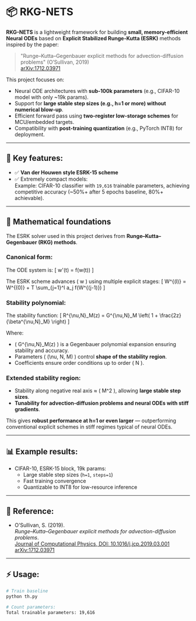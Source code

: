 # 📦 RKG-NETS

**RKG-NETS** is a lightweight framework for building **small, memory-efficient Neural ODEs** based on **Explicit Stabilized Runge-Kutta (ESRK)** methods inspired by the paper:
> "Runge–Kutta–Gegenbauer explicit methods for advection-diffusion problems" (O’Sullivan, 2019)  
> [arXiv:1712.03971](https://arxiv.org/abs/1712.03971)

This project focuses on:
- Neural ODE architectures with **sub-100k parameters** (e.g., CIFAR-10 model with only ~19k params).  
- Support for **large stable step sizes (e.g., h=1 or more) without numerical blow-up**.  
- Efficient forward pass using **two-register low-storage schemes** for MCU/embedded targets.  
- Compatibility with **post-training quantization** (e.g., PyTorch INT8) for deployment.

---

## 🔬 Key features:
- ✅ **Van der Houwen style ESRK-15 scheme**
- ✅ Extremely compact models:  
  Example: CIFAR-10 classifier with `19,616` trainable parameters, achieving competitive accuracy (~50%+ after 5 epochs baseline, 80%+ achievable).

---

## 📐 Mathematical foundations

The ESRK solver used in this project derives from **Runge–Kutta–Gegenbauer (RKG) methods**. 

### Canonical form:
The ODE system is:
\[
w'(t) = f(w(t))
\]

The ESRK scheme advances \( w \) using multiple explicit stages:
\[
W^{(l)} = W^{(0)} + T \sum_{j=1}^l a_j f(W^{(j-1)})
\]

### Stability polynomial:
The stability function:
\[
R^{\nu,N}_M(z) = G^{\nu,N}_M \left( 1 + \frac{2z}{\beta^{\nu,N}_M} \right)
\]

Where:
- \( G^{\nu,N}_M(z) \) is a Gegenbauer polynomial expansion ensuring stability and accuracy.
- Parameters \( (\nu, N, M) \) control **shape of the stability region**.
- Coefficients ensure order conditions up to order \( N \).

### Extended stability region:
- Stability along negative real axis ≈ \( M^2 \), allowing **large stable step sizes**.
- **Tunability for advection-diffusion problems and neural ODEs with stiff gradients**.

This gives **robust performance at h=1 or even larger** — outperforming conventional explicit schemes in stiff regimes typical of neural ODEs.

---

## 📊 Example results:
- CIFAR-10, ESRK-15 block, 19k params:
  - Large stable step sizes (`h=1`, `steps=1`)  
  - Fast training convergence  
  - Quantizable to INT8 for low-resource inference

---

## 📖 Reference:
- O’Sullivan, S. (2019).  
  *Runge–Kutta–Gegenbauer explicit methods for advection-diffusion problems*.  
  [Journal of Computational Physics, DOI: 10.1016/j.jcp.2019.03.001](https://doi.org/10.1016/j.jcp.2019.03.001)  
  [arXiv:1712.03971](https://arxiv.org/abs/1712.03971)

---

## ⚡ Usage:
```bash
# Train baseline
python th.py

# Count parameters:
Total trainable parameters: 19,616
